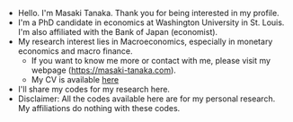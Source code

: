 - Hello. I'm Masaki Tanaka. Thank you for being interested in my profile.
- I'm a PhD candidate in economics at Washington University in St. Louis. I'm also affiliated with the Bank of Japan (economist).
- My research interest lies in Macroeconomics, especially in monetary economics and macro finance.
  - If you want to know me more or contact with me, please visit my webpage (https://masaki-tanaka.com).
  - My CV is available [here](http://masaki-tanaka.com/wp-content/uploads/2022/09/Masaki-Tanaka_CV.pdf)
- I'll share my codes for my research here.
- Disclaimer: All the codes available here are for my personal research. My affiliations do nothing with these codes. 
